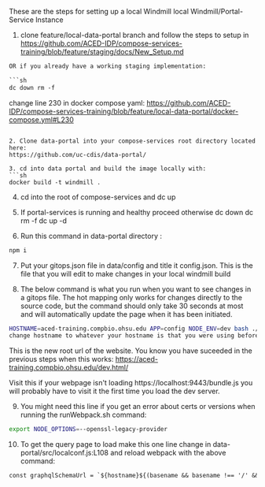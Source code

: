 These are the steps for setting up a local Windmill local Windmill/Portal-Service Instance 

1. clone feature/local-data-portal branch and follow the steps to setup in 
https://github.com/ACED-IDP/compose-services-training/blob/feature/staging/docs/New_Setup.md

```txt
OR if you already have a working staging implementation:

```sh
dc down rm -f
```

change line 230 in docker compose yaml:
https://github.com/ACED-IDP/compose-services-training/blob/feature/local-data-portal/docker-compose.yml#L230
```

2. Clone data-portal into your compose-services root directory located here:
https://github.com/uc-cdis/data-portal/

3. cd into data portal and build the image locally with:
```sh
docker build -t windmill .
```

4. cd into the root of compose-services and dc up

5. If portal-services is running and healthy proceed otherwise dc down dc rm -f dc up -d

6. Run this command in data-portal directory :
```sh
npm i
```

7. Put your gitops.json file in data/config and title it config.json. This is the file that you will edit to make changes in your local windmill build

8. The below command is what you run when you want to see changes in a gitops file. The hot mapping only works for changes directly to the source code, 
but the command should only take 30 seconds at most and will automatically update the page when it has been initiated. 

```sh
HOSTNAME=aced-training.compbio.ohsu.edu APP=config NODE_ENV=dev bash ./runWebpack.sh
change hostname to whatever your hostname is that you were using before. 
```

This is the new root url of the website. You know you have suceeded in the previous steps when this works:
https://aced-training.compbio.ohsu.edu/dev.html/

Visit this if your webpage isn't loading https://localhost:9443/bundle.js you will probably have to visit it the first time you load the dev server.

9. You might need this line if you get an error about certs or versions when running the runWebpack.sh command:
```sh
export NODE_OPTIONS=--openssl-legacy-provider
```

10. To get the query page to load make this one line change in data-portal/src/localconf.js:L108 and reload webpack with the above command:
```txt
const graphqlSchemaUrl = `${hostname}${(basename && basename !== '/' && basename !== '/dev.html') ? basename : ''}/data/schema.json`;s
```



